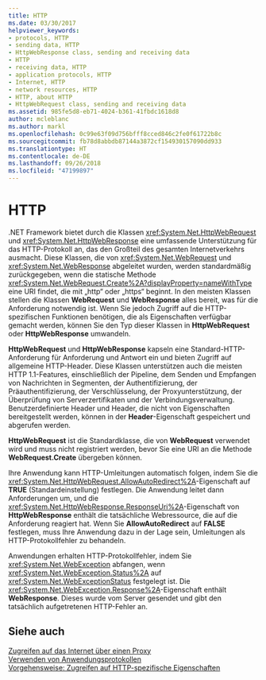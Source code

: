```yaml
---
title: HTTP
ms.date: 03/30/2017
helpviewer_keywords:
- protocols, HTTP
- sending data, HTTP
- HttpWebResponse class, sending and receiving data
- HTTP
- receiving data, HTTP
- application protocols, HTTP
- Internet, HTTP
- network resources, HTTP
- HTTP, about HTTP
- HttpWebRequest class, sending and receiving data
ms.assetid: 985fe5d8-eb71-4024-b361-41fbdc1618d8
author: mcleblanc
ms.author: markl
ms.openlocfilehash: 0c99e63f09d756bfff8cced846c2fe0f61722b8c
ms.sourcegitcommit: fb78d8abbdb87144a3872cf154930157090dd933
ms.translationtype: HT
ms.contentlocale: de-DE
ms.lasthandoff: 09/26/2018
ms.locfileid: "47199897"
---
```

# <a name="http"></a>HTTP
.NET Framework bietet durch die Klassen <xref:System.Net.HttpWebRequest> und <xref:System.Net.HttpWebResponse> eine umfassende Unterstützung für das HTTP-Protokoll an, das den Großteil des gesamten Internetverkehrs ausmacht. Diese Klassen, die von <xref:System.Net.WebRequest> und <xref:System.Net.WebResponse> abgeleitet wurden, werden standardmäßig zurückgegeben, wenn die statische Methode <xref:System.Net.WebRequest.Create%2A?displayProperty=nameWithType> eine URI findet, die mit „http“ oder „https“ beginnt. In den meisten Klassen stellen die Klassen **WebRequest** und **WebResponse** alles bereit, was für die Anforderung notwendig ist. Wenn Sie jedoch Zugriff auf die HTTP-spezifischen Funktionen benötigen, die als Eigenschaften verfügbar gemacht werden, können Sie den Typ dieser Klassen in **HttpWebRequest** oder **HttpWebResponse** umwandeln.  
  
 **HttpWebRequest** und **HttpWebResponse** kapseln eine Standard-HTTP-Anforderung für Anforderung und Antwort ein und bieten Zugriff auf allgemeine HTTP-Header. Diese Klassen unterstützen auch die meisten HTTP 1.1-Features, einschließlich der Pipeline, dem Senden und Empfangen von Nachrichten in Segmenten, der Authentifizierung, der Präauthentifizierung, der Verschlüsselung, der Proxyunterstützung, der Überprüfung von Serverzertifikaten und der Verbindungsverwaltung. Benutzerdefinierte Header und Header, die nicht von Eigenschaften bereitgestellt werden, können in der **Header**-Eigenschaft gespeichert und abgerufen werden.  
  
 **HttpWebRequest** ist die Standardklasse, die von **WebRequest** verwendet wird und muss nicht registriert werden, bevor Sie eine URI an die Methode **WebRequest.Create** übergeben können.  
  
 Ihre Anwendung kann HTTP-Umleitungen automatisch folgen, indem Sie die <xref:System.Net.HttpWebRequest.AllowAutoRedirect%2A>-Eigenschaft auf **TRUE** (Standardeinstellung) festlegen. Die Anwendung leitet dann Anforderungen um, und die <xref:System.Net.HttpWebResponse.ResponseUri%2A>-Eigenschaft von **HttpWebResponse** enthält die tatsächliche Webressource, die auf die Anforderung reagiert hat. Wenn Sie **AllowAutoRedirect** auf **FALSE** festlegen, muss Ihre Anwendung dazu in der Lage sein, Umleitungen als HTTP-Protokollfehler zu behandeln.  
  
 Anwendungen erhalten HTTP-Protokollfehler, indem Sie <xref:System.Net.WebException> abfangen, wenn <xref:System.Net.WebException.Status%2A> auf <xref:System.Net.WebExceptionStatus> festgelegt ist. Die <xref:System.Net.WebException.Response%2A>-Eigenschaft enthält **WebResponse**. Dieses wurde vom Server gesendet und gibt den tatsächlich aufgetretenen HTTP-Fehler an.  
  
## <a name="see-also"></a>Siehe auch  
 [Zugreifen auf das Internet über einen Proxy](../../../docs/framework/network-programming/accessing-the-internet-through-a-proxy.md)  
 [Verwenden von Anwendungsprotokollen](../../../docs/framework/network-programming/using-application-protocols.md)  
 [Vorgehensweise: Zugreifen auf HTTP-spezifische Eigenschaften](../../../docs/framework/network-programming/how-to-access-http-specific-properties.md)
